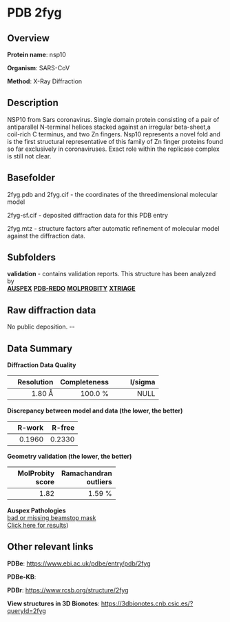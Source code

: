 # PDB 2fyg

## Overview

**Protein name**: nsp10

**Organism**: SARS-CoV

**Method**: X-Ray Diffraction

## Description

NSP10 from Sars coronavirus. Single domain protein consisting of a pair of antiparallel N-terminal helices stacked against an irregular beta-sheet,a coil-rich C terminus, and two Zn fingers. Nsp10 represents a novel fold and is the first structural representative of this family of Zn finger proteins found so far exclusively in coronaviruses. Exact role within the replicase complex is still not clear.

## Basefolder

2fyg.pdb and 2fyg.cif - the coordinates of the threedimensional molecular model

2fyg-sf.cif - deposited diffraction data for this PDB entry

2fyg.mtz - structure factors after automatic refinement of molecular model against the diffraction data.

## Subfolders





**validation** - contains validation reports. This structure has been analyzed by <br>[**AUSPEX**](https://github.com/thorn-lab/coronavirus_structural_task_force/tree/master/pdb/nsp10/SARS-CoV/2fyg/validation/auspex) [**PDB-REDO**](https://github.com/thorn-lab/coronavirus_structural_task_force/tree/master/pdb/nsp10/SARS-CoV/2fyg/validation/pdb-redo) [**MOLPROBITY**](https://github.com/thorn-lab/coronavirus_structural_task_force/tree/master/pdb/nsp10/SARS-CoV/2fyg/validation/molprobity) [**XTRIAGE**](https://github.com/thorn-lab/coronavirus_structural_task_force/blob/master/pdb/nsp10/SARS-CoV/2fyg/validation/Xtriage_output.log)  



## Raw diffraction data

No public deposition. --<br> 

## Data Summary
**Diffraction Data Quality**

|   | Resolution | Completeness| I/sigma |
|---|-------------:|----------------:|--------------:|
|   |1.80 Å|100.0 %|<img width=50/>NULL |

**Discrepancy between model and data (the lower, the better)**

|   | **R-work**| **R-free**   
|---|-------------:|----------------:|           
||  0.1960|  0.2330|

**Geometry validation (the lower, the better)**

|   |**MolProbity<br>score**| **Ramachandran<br>outliers** 
|---|-------------:|----------------:|
||  1.82|  1.59 %|

**Auspex Pathologies**<br> [bad or missing beamstop mask](https://www.auspex.de/pathol/#2)<br>[Click here for results](https://github.com/thorn-lab/coronavirus_structural_task_force/blob/master/pdb/nsp10/SARS-CoV/2fyg/validation/auspex/2fyg_auspex_comments.txt))

 



## Other relevant links 
**PDBe**:  https://www.ebi.ac.uk/pdbe/entry/pdb/2fyg

**PDBe-KB**:  
 
**PDBr**: https://www.rcsb.org/structure/2fyg 

**View structures in 3D Bionotes**: https://3dbionotes.cnb.csic.es/?queryId=2fyg


